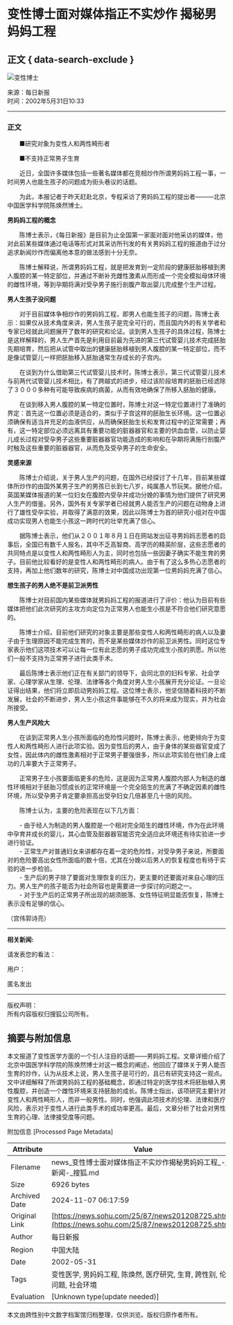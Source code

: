 # 变性博士面对媒体指正不实炒作 揭秘男妈妈工程

## 正文 { data-search-exclude }


![变性博士](https://photo.sohu.com/37/72/Img147497237.gif)

来源：每日新报  
时间：2002年5月31日10:33

---

### 正文

　　■研究对象为变性人和两性畸形者  

　　■不支持正常男子生育  

　　近日，全国许多媒体包括一些著名媒体都在竞相炒作所谓男妈妈工程一事，一时间男人也能生孩子的问题成为街头巷议的话题。  

　　为此，本报记者于昨天赶赴北京，专程采访了男妈妈工程的提出者———北京中国医学科学院陈焕然博士。  

**男妈妈工程的概念**  

　　陈博士表示，《每日新报》是目前为止全国第一家面对面对他采访的媒体，他对此前某些媒体通过电话等形式对其采访所刊发的有关男妈妈工程的报道由于过分追求新闻炒作而偏离他本意的做法感到十分无奈。  

　　陈博士解释说，所谓男妈妈工程，就是把发育到一定阶段的健康胚胎移植到男人腹腔的某一特定部位，并通过不断补充雌性激素从而形成一个完全模拟母体环境的雌性环境，等到孕期将满对受孕男子施行剖腹产取出婴儿完成整个生产过程。  

**男人生孩子没问题**  

　　对于目前媒体争相炒作的男妈妈工程，即男人也能生孩子的问题，陈博士表示：如果仅从技术角度来讲，男人生孩子是完全可行的，而且国内外的有关学者和专家已经就此问题展开了数年的研究和论证。谈到男人生孩子的具体过程，陈博士是这样解释的，男人生产首先是利用目前最为先进的第三代试管婴儿技术完成胚胎先期培育，然后把从试管中取出的健康胚胎移植到男人腹腔的某一特定部位，而不是像试管婴儿一样把胚胎移入胚胎通常生存成长的子宫内。  

　　在谈到为什么借助第三代试管婴儿技术时，陈博士表示，第三代试管婴儿技术与前两代试管婴儿技术相比，有了跨越式的进步，经过该阶段培育的胚胎已经滤除了３０００多种有可能导致疾病的病菌，从而有效地确保了所移入胚胎的健康。  

　　在谈到移入男人腹腔的某一特定位置时，陈博士对这一特定位置进行了准确的界定：首先这一位置必须是适合的，类似于子宫这样的胚胎生长环境。这一位置必须确保有适当并充足的血液供应，从而确保胚胎生长和发育过程中的正常需要；再有，这一特定部位必须远离具有重要功能的脏器器官和主要的供血血管，以防止婴儿成长过程对受孕男子这些重要脏器器官功能造成的影响和在孕期将满施行剖腹产时触及这些重要的脏器器官，从而危及受孕男子的生命安全。  

**灵感来源**  

　　陈博士介绍说，关于男人生产的问题，在国外已经探讨了十几年，目前某些媒体所炒作的由国外某男子生产的男孩已长到七八岁，纯属愚人节玩笑。据他介绍，英国某媒体报道的某一位妇女在腹腔内受孕并成功分娩的事情为他们提供了研究男人生产的借鉴。另外，国外有关专家学者已经就男人能否生产的问题在动物身上进行了雄性受孕实验，并取得了满意的效果，因此以陈博士为首的研究小组对在中国成功实现男人也能生小孩这一跨时代的壮举充满了信心。  

　　据陈博士表示，他们从２００１年８月１日在网站发出征寻男妈妈志愿者的启事后，全国已有数千人报名，其中不乏高智商、高学历的精英阶层，这些志愿者的共同特点是以变性人和两性畸形人为主，同时也包括一些因妻子确实不能生育的男子。目前他比较看好的是变性人和两性畸形的病人。由于有了这么多热心志愿者的支持，再加上他们数年的研究，陈博士对中国成功出现第一位男妈妈充满了信心。  

**想生孩子的男人绝不是前卫派男性**  

　　陈博士对目前国内某些媒体就男妈妈工程的报道进行了评价：他认为目前有些媒体把他们此次研究的主攻方向定位为正常男人也能生小孩是不符合他们研究意愿的。  

　　陈博士介绍，目前他们研究的对象主要是那些变性人和两性畸形的病人以及妻子由于生理原因不能完成生育的，而不是某些媒体炒作的前卫派男性。同时这位专家表示他们这项技术可以让每一位有此志愿的男子成功完成生小孩的夙愿。所以他们一般不支持为正常男子进行此类手术。  

　　最后陈博士表示他们正在有关部门的领导下，会同北京的妇科专家、社会学家、心理学家从生理、伦理、法律等各个角度对男人生小孩展开充分论证。一旦论证得出结果，他们将立即启动男妈妈工程。这位博士表示，他坚信随着科技的不断发展，社会的不断进步，男人生小孩这件事能够在不久的将来成为现实，并为社会所接受。  

**男人生产风险大**  

　　在谈到正常男人生小孩所面临的危险性问题时，陈博士表示，他更倾向于为变性人和两性畸形人进行此项实验。因为变性后的男人，由于身体的某些器官变成了女性，因此体内的雌性激素相对于正常男子要强很多，所以此项实验在他们身上成功的几率要大于正常男子。  

　　正常男子生小孩要面临更多的危险，这是因为正常男人腹腔内部人为制造的雌性环境相对于胚胎习惯成长的正常环境是一个完全陌生的充满了不确定因素的雌性环境，所以受孕男子肯定要承担高出受孕妇女几倍甚至几十倍的风险。  

　　陈博士认为，主要的危险表现在以下几方面：  

　　- 由于经人为制造的男人腹腔是一个相对完全陌生的雌性环境，作为在此环境中孕育并成长的婴儿，其心血管及脏器器官能否完全适应此环境还有待实验进一步进行验证。  
　　- 正常生产对普通妇女来讲都存在着一定的危险性，对受孕男子来说，所要面对的危险要高出女性所面临的数十倍，尤其在分娩以后男人的恢复程度也有待于实验的进一步检验。  
　　- 生产后的男子除了要面对生理恢复的压力，更主要的还要面对来自心理的压力。男人生产的孩子能否为社会所容也是需要进一步探讨的问题之一。  
　　- 对于生产后的正常男子所出现的胡须脱落、女性特征明显能否恢复，陈博士表示没有足够的信心。  

（宫伟郭诗亮）

---

**相关新闻:**

请发表您的看法：  

用户：  

匿名发出  

---

版权声明：  
所有内容版权归搜狐公司所有。

## 摘要与附加信息

<!-- tcd_abstract -->
本文报道了变性医学方面的一个引人注目的话题——男妈妈工程。文章详细介绍了北京中国医学科学院的陈焕然博士对这一概念的阐述，他回应了媒体关于男人能否生育的炒作，认为从技术上说，男人生孩子是可行的，且已有研究支持这一观点。文中详细解释了所谓男妈妈工程的基础概念，即通过特定的医学技术将胚胎植入男性腹腔，并创造一个雌性环境来支持胚胎的成长。陈博士指出，该项研究主要针对变性人和两性畸形人，而非一般男性。同时，他强调此项技术的伦理、法律和医疗风险，表示对于变性人进行此类手术的成功率更高。最后，文章分析了社会对男性生育的心理、法律接受度等问题。
<!-- tcd_abstract_end -->

附加信息 [Processed Page Metadata]

| Attribute       | Value                                  |
|-----------------|----------------------------------------|
| Filename        | news_变性博士面对媒体指正不实炒作揭秘男妈妈工程_-_新闻-_搜狐.md                             |
| Size            | 6926 bytes                           |
| Archived Date   | 2024-11-07 06:17:59                             |
| Original Link   | [https://news.sohu.com/25/87/news201208725.shtml](https://news.sohu.com/25/87/news201208725.shtml)                       |
| Author          | 每日新报                               |
| Region          | 中国大陆                               |
| Date            | 2002-05-31                                 |
| Tags            | 变性医学, 男妈妈工程, 陈焕然, 医疗研究, 生育, 跨性别, 伦理问题, 社会环境                                 |
| Evaluation            | [Unknown type(update needed)]                                 |
<!-- tcd_table_end -->

本文由跨性别中文数字档案馆归档整理，仅供浏览。版权归原作者所有。
